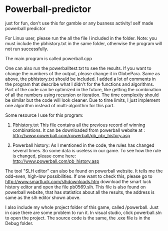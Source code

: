 # Powerball-predictor
just for fun, don't use this for gamble or any busness activity! self made powerball predictor


For Linux user, please run the all the file I included in the folder. Note: you must include the pbhistory.txt in the same folder, otherwise the program will not run successfully.


The main program is called powerball.cpp

One can also run the powerballtest.txt to see the results. If you want to change the numbers of the output, please change it in GlobePara. Same as above, the pbhistory.txt should be included.
I added a lot of comments in the program that describe what I didn't for the functions and algorithms. Part of the code can be optimized in the future, like getting the combination of all the numbers using recursion or iteration. The time complexity should be similar but the code will look cleaner. Due to time limits, I just implement one algorithm instead of multi-algorithm for this part. 

Some resource I use for this program:
1.	Pbhistory.txt
This file contains all the previous record of winning combinations. It can be downloaded from powerball website at : http://www.powerball.com/powerball/pb_nbr_history.asp

2.	Powerball history:
As I mentioned in the code, the rules has changed several times. So some data is useless in our game. To see how the rule is changed, please come here: http://www.powerball.com/pb_history.asp 

 
The tool "SLH editor" can also be found on powerball website. It tells me the odd-even, high-low possibilities.
If one want to check this, please go to http://www.smartluck.com/slhdownloads.htm download the smart luck history editor and open the file pb0569.slh. This file is also found on powerball website, that has statistics about all the results, the address is same as the slh editor shown above.

I also include my whole project folder of this game, called /powerball. Just in case there are some problem to run it. In visual studio, click powerball.sln to open the project. The source code is the same, the .exe file is in the Debug folder.
